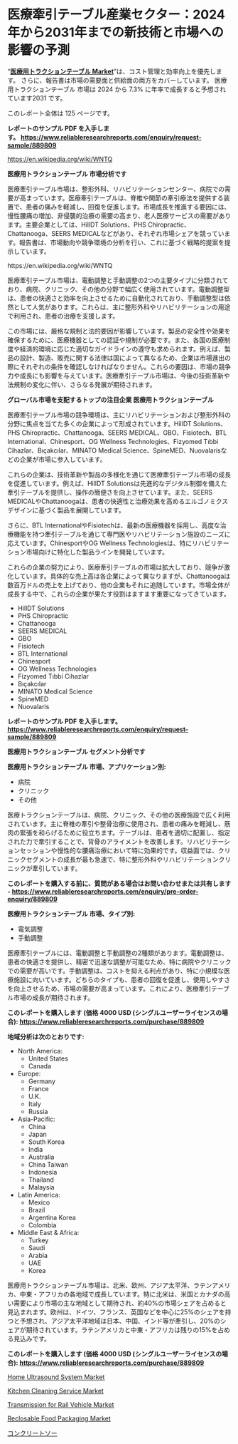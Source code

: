 <p><h1>医療牽引テーブル産業セクター：2024年から2031年までの新技術と市場への影響の予測</h1></p><p>&ldquo;<strong><a href="https://www.reliableresearchreports.com/medical-traction-table-r889809">医療用トラクションテーブル Market</a></strong>&rdquo;は、コスト管理と効率向上を優先します。 さらに、報告書は市場の需要面と供給面の両方をカバーしています。 医療用トラクションテーブル 市場は 2024 から 7.3% に年率で成長すると予想されています2031 です。</p>
<p>このレポート全体は 125 ページです。</p>
<p><strong>レポートのサンプル PDF を入手します。&nbsp;<a href="https://www.reliableresearchreports.com/enquiry/request-sample/889809">https://www.reliableresearchreports.com/enquiry/request-sample/889809</a></strong></p>
<p><a href="https://en.wikipedia.org/wiki/WNTQ">https://en.wikipedia.org/wiki/WNTQ</a></p>
<p><strong>医療用トラクションテーブル 市場分析です</strong></p>
<p><p>医療牽引テーブル市場は、整形外科、リハビリテーションセンター、病院での需要が高まっています。医療牽引テーブルは、脊椎や関節の牽引療法を提供する装置で、患者の痛みを軽減し、回復を促進します。市場成長を推進する要因には、慢性腰痛の増加、非侵襲的治療の需要の高まり、老人医療サービスの需要があります。主要企業としては、HillDT Solutions、PHS Chiropractic、Chattanooga、SEERS MEDICALなどがあり、それぞれ市場シェアを競っています。報告書は、市場動向や競争環境の分析を行い、これに基づく戦略的提案を提示しています。</p></p>
<p>https://en.wikipedia.org/wiki/WNTQ</p>
<p><p>医療牽引テーブル市場は、電動調整と手動調整の2つの主要タイプに分類されており、病院、クリニック、その他の分野で幅広く使用されています。電動調整型は、患者の快適さと効率を向上させるために自動化されており、手動調整型は依然として人気があります。これらは、主に整形外科やリハビリテーションの用途で利用され、患者の治療を支援します。</p><p>この市場には、厳格な規制と法的要因が影響しています。製品の安全性や効果を確保するために、医療機器としての認証や規制が必要です。また、各国の医療制度や経済的環境に応じた適切なガイドラインの遵守も求められます。例えば、製品の設計、製造、販売に関する法律は国によって異なるため、企業は市場進出の際にそれぞれの条件を確認しなければなりません。これらの要因は、市場の競争力や成長にも影響を与えています。医療牽引テーブル市場は、今後の技術革新や法規制の変化に伴い、さらなる発展が期待されます。</p></p>
<p><strong>グローバル市場を支配するトップの注目企業 医療用トラクションテーブル</strong></p>
<p><p>医療牽引テーブル市場の競争環境は、主にリハビリテーションおよび整形外科の分野に焦点を当てた多くの企業によって形成されています。HillDT Solutions、PHS Chiropractic、Chattanooga、SEERS MEDICAL、GBO、Fisiotech、BTL International、Chinesport、OG Wellness Technologies、Fizyomed Tıbbi Cihazlar、Bıçakcılar、MINATO Medical Science、SpineMED、Nuovalarisなどの企業が市場に参入しています。</p><p>これらの企業は、技術革新や製品の多様化を通じて医療牽引テーブル市場の成長を促進しています。例えば、HillDT Solutionsは先進的なデジタル制御を備えた牽引テーブルを提供し、操作の簡便さを向上させています。また、SEERS MEDICALやChattanoogaは、患者の快適性と治療効果を高めるエルゴノミクスデザインに基づく製品を展開しています。</p><p>さらに、BTL InternationalやFisiotechは、最新の医療機器を採用し、高度な治療機能を持つ牽引テーブルを通じて専門医やリハビリテーション施設のニーズに応えています。ChinesportやOG Wellness Technologiesは、特にリハビリテーション市場向けに特化した製品ラインを開発しています。</p><p>これらの企業の努力により、医療牽引テーブルの市場は拡大しており、競争が激化しています。具体的な売上高は各企業によって異なりますが、Chattanoogaは数百万ドルの売上を上げており、他の企業もそれに追随しています。市場全体が成長する中で、これらの企業が果たす役割はますます重要になってきています。</p></p>
<p><ul><li>HillDT Solutions</li><li>PHS Chiropractic</li><li>Chattanooga</li><li>SEERS MEDICAL</li><li>GBO</li><li>Fisiotech</li><li>BTL International</li><li>Chinesport</li><li>OG Wellness Technologies</li><li>Fizyomed Tıbbi Cihazlar</li><li>Bıçakcılar</li><li>MINATO Medical Science</li><li>SpineMED</li><li>Nuovalaris</li></ul></p>
<p><strong>レポートのサンプル PDF を入手します。 <a href="https://www.reliableresearchreports.com/enquiry/request-sample/889809">https://www.reliableresearchreports.com/enquiry/request-sample/889809</a></strong></p>
<p><strong>医療用トラクションテーブル セグメント分析です</strong></p>
<p><strong>医療用トラクションテーブル 市場、アプリケーション別:</strong></p>
<p><ul><li>病院</li><li>クリニック</li><li>その他</li></ul></p>
<p><p>医療トラクションテーブルは、病院、クリニック、その他の医療施設で広く利用されています。主に脊椎の牽引や整骨治療に使用され、患者の痛みを軽減し、筋肉の緊張を和らげるために役立ちます。テーブルは、患者を適切に配置し、指定された力で牽引することで、背骨のアライメントを改善します。リハビリテーションセッションや慢性的な腰痛治療において特に効果的です。収益面では、クリニックセグメントの成長が最も急速で、特に整形外科やリハビリテーションクリニックが牽引しています。</p></p>
<p><strong>このレポートを購入する前に、質問がある場合はお問い合わせまたは共有します - <a href="https://www.reliableresearchreports.com/enquiry/pre-order-enquiry/889809">https://www.reliableresearchreports.com/enquiry/pre-order-enquiry/889809</a></strong></p>
<p><strong>医療用トラクションテーブル 市場、タイプ別:</strong></p>
<p><ul><li>電気調整</li><li>手動調整</li></ul></p>
<p><p>医療牽引テーブルには、電動調整と手動調整の2種類があります。電動調整は、患者の快適さを提供し、精密で迅速な調整が可能なため、特に病院やクリニックでの需要が高いです。手動調整は、コストを抑える利点があり、特に小規模な医療施設に向いています。どちらのタイプも、患者の回復を促進し、使用しやすさを向上させるため、市場の需要が高まっています。これにより、医療牽引テーブル市場の成長が期待されます。</p></p>
<p><strong>このレポートを購入します (価格 4000 USD (シングルユーザーライセンスの場合): <a href="https://www.reliableresearchreports.com/purchase/889809">https://www.reliableresearchreports.com/purchase/889809</a></strong></p>
<p><strong>地域分析は次のとおりです:</strong></p>
<p><ul>
    <li>
        North America:
        <ul>
            <li>United States</li>
            <li>Canada</li>
        </ul>
    </li>
    <li>
        Europe:
        <ul>
            <li>Germany</li>
            <li>France</li>
            <li>U.K.</li>
            <li>Italy</li>
            <li>Russia</li>
        </ul>
    </li>
    <li>
        Asia-Pacific:
        <ul>
            <li>China</li>
            <li>Japan</li>
            <li>South Korea</li>
            <li>India</li>
            <li>Australia</li>
            <li>China Taiwan</li>
            <li>Indonesia</li>
            <li>Thailand</li>
            <li>Malaysia</li>
        </ul>
    </li>
    <li>
        Latin America:
        <ul>
            <li>Mexico</li>
            <li>Brazil</li>
            <li>Argentina Korea</li>
            <li>Colombia</li>
        </ul>
    </li>
    <li>
        Middle East & Africa:
        <ul>
            <li>Turkey</li>
            <li>Saudi</li>
            <li>Arabia</li>
            <li>UAE</li>
            <li>Korea</li>
        </ul>
    </li>
    </ul></p>
<p><p>医療用トラクションテーブル市場は、北米、欧州、アジア太平洋、ラテンアメリカ、中東・アフリカの各地域で成長しています。特に北米は、米国とカナダの高い需要により市場の主な地域として期待され、約40%の市場シェアを占めると見込まれます。欧州は、ドイツ、フランス、英国などを中心に25%のシェアを持つと予想され、アジア太平洋地域は日本、中国、インド等が牽引し、20%のシェアが期待されています。ラテンアメリカと中東・アフリカは残りの15%を占める見込みです。</p></p>
<p><strong>このレポートを購入します (価格 4000 USD (シングルユーザーライセンスの場合): <a href="https://www.reliableresearchreports.com/purchase/889809">https://www.reliableresearchreports.com/purchase/889809</a></strong></p>
<p><p><a href="https://medium.com/@garyshaw626/home-ultrasound-system-market-industry-trends-and-forecast-for-period-from-2024-to-2031-fa703be553c8">Home Ultrasound System Market</a></p><p><a href="https://medium.com/@eltaroberts99/kitchen-cleaning-service-market-trends-and-strategic-market-insights-2024-2031-4c2d15cd3412">Kitchen Cleaning Service Market</a></p><p><a href="https://issuu.com/reportprime-2/docs/transmission-for-rail-vehicle-marke_7a93b621b6131e">Transmission for Rail Vehicle Market</a></p><p><a href="https://www.linkedin.com/pulse/reclosable-food-packaging-market-trends-regional-insights-nqvif?trackingId=SHmHPuaqSmeb5%2Bz8CkhkYQ%3D%3D">Reclosable Food Packaging Market</a></p><p><a href="https://medium.com/@mares423/2024%E5%B9%B4%E3%81%8B%E3%82%892031%E5%B9%B4%E3%81%BE%E3%81%A7%E3%81%AE%E9%96%93%E3%81%AB8-4-%E3%81%AE%E5%B9%B4%E5%B9%B3%E5%9D%87%E6%88%90%E9%95%B7%E7%8E%87%E3%81%A7%E6%8B%A1%E5%A4%A7%E3%81%97%E3%81%A6%E3%81%84%E3%82%8B-%E3%82%B3%E3%83%B3%E3%82%AF%E3%83%AA%E3%83%BC%E3%83%88%E3%82%BD%E3%83%BC%E5%B8%82%E5%A0%B4%E8%A6%8F%E6%A8%A1%E3%81%AB%E3%81%A4%E3%81%84%E3%81%A6%E3%81%AE%E6%B4%9E%E5%AF%9F-256f987764b9">コンクリートソー</a></p></p>